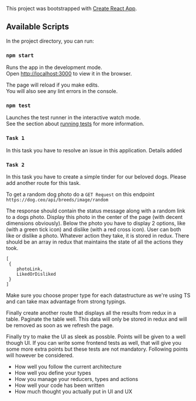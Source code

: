 This project was bootstrapped with [Create React App](https://github.com/facebook/create-react-app).

## Available Scripts

In the project directory, you can run:

### `npm start`

Runs the app in the development mode.<br>
Open [http://localhost:3000](http://localhost:3000) to view it in the browser.

The page will reload if you make edits.<br>
You will also see any lint errors in the console.

### `npm test`

Launches the test runner in the interactive watch mode.<br>
See the section about [running tests](https://facebook.github.io/create-react-app/docs/running-tests) for more information.


### `Task 1`

In this task you have to resolve an issue in this application. Details added


### `Task 2`

In this task you have to create a simple tinder for our beloved dogs. Please add another route for this task. 

To get a random dog photo do a `GET Request` on this endpoint `https://dog.ceo/api/breeds/image/random`

The response should contain the status message along with a random link to a dogs photo. Display this photo in the center of the page (with decent dimensions obviously). Below the photo you have to display 2 options, like (with a green tick icon) and dislike (with a red cross icon). User can both like or dislike a photo. Whatever action they take, it is stored in redux. There should be an array in redux that maintains the state of all the actions they took. 

```
[
 {
    photoLink,
    LikedOrDisliked
 }
]
```

Make sure you choose proper type for each datastructure as we're using TS and can take max advantage from strong typings. 

Finally create another route that displays all the results from redux in a table. Paginate the table well. This data will only be stored in redux and will be removed as soon as we refresh the page. 

Finally try to make the UI as sleek as possble. Points will be given to a well though UI. If you can write some frontend tests as well, that will give you some more extra points but these tests are not mandatory. Following points will however be considered.

- How well you follow the current architecture
- How well you define your types 
- How you manage your reducers, types and actions
- How well your code has been written
- How much thought you actually put in UI and UX